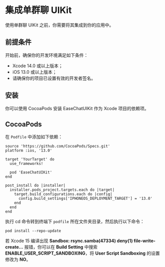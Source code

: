 # 集成单群聊 UIKit

<Toc />

使用单群聊 UIKit 之前，你需要将其集成到你的应用中。

## 前提条件

开始前，确保你的开发环境满足如下条件：

- Xcode 14.0 或以上版本；
- iOS 13.0 或以上版本；
- 请确保你的项目已设置有效的开发者签名。

## 安装

你可以使用 CocoaPods 安装 EaseChatUIKit 作为 Xcode 项目的依赖项。

## CocoaPods

在 `Podfile` 中添加如下依赖：

```
source 'https://github.com/CocoaPods/Specs.git'
platform :ios, '13.0'

target 'YourTarget' do
  use_frameworks!
  
  pod 'EaseChatUIKit'
end

post_install do |installer|
  installer.pods_project.targets.each do |target|
    target.build_configurations.each do |config|
      config.build_settings['IPHONEOS_DEPLOYMENT_TARGET'] = '13.0'
    end
  end
end
```

执行 cd 命令转到终端下 `podfile` 所在文件夹目录，然后执行以下命令：

```
pod install --repo-update
```

若 Xcode 15 编译出现 **Sandbox: rsync.samba(47334) deny(1) file-write-create...** 报错，你可以在 **Build Setting** 中搜索 **ENABLE_USER_SCRIPT_SANDBOXING**，将 **User Script Sandboxing** 的设置修改为 **NO**。